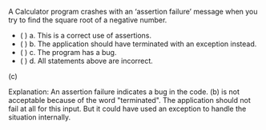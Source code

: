 <panel header="{{ icon_Q_A }} Assertions failure in Calculator">
<question>

A Calculator program crashes with an ‘assertion failure’ message when you try to find the square root of a negative number.

- ( ) a. This is a correct use of assertions.
- ( ) b. The application should have terminated with an exception instead.
- ( ) c. The program has a bug.
- ( ) d. All statements above are incorrect.

<div slot="answer">

(c)

Explanation: An assertion failure indicates a bug in the code. (b) is not acceptable because of the word "terminated". The application should not fail at all for this input. But it could have used an exception to handle the situation internally.

</div>
</question>
</panel>
